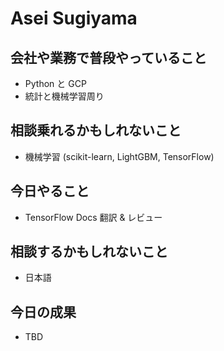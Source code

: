 # Asei Sugiyama

## 会社や業務で普段やっていること

- Python と GCP
- 統計と機械学習周り

## 相談乗れるかもしれないこと

- 機械学習 (scikit-learn, LightGBM, TensorFlow)

## 今日やること

- TensorFlow Docs 翻訳 & レビュー

## 相談するかもしれないこと

- 日本語

## 今日の成果

- TBD
